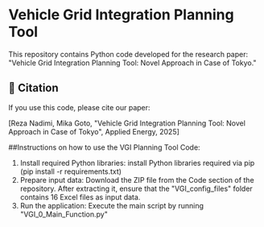# Vehicle Grid Integration Planning Tool

This repository contains Python code developed for the research paper:
"Vehicle Grid Integration Planning Tool: Novel Approach in Case of Tokyo."

## 🔬 Citation
If you use this code, please cite our paper:

[Reza Nadimi, Mika Goto, "Vehicle Grid Integration Planning Tool: Novel Approach in Case of Tokyo", Applied Energy, 2025]


##Instructions on how to use the VGI Planning Tool Code:
1) Install required Python libraries: install Python libraries required via pip (pip install -r requirements.txt)
2) Prepare input data: Download the ZIP file from the Code section of the repository. After extracting it, ensure that the "VGI_config_files" folder contains 16 Excel files as input data.
3) Run the application: Execute the main script by running "VGI_0_Main_Function.py"
